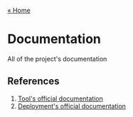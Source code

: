 [« Home](../README.md)

# Documentation #

All of the project's documentation

## References

1. [Tool's official documentation](./tools/README.md)
1. [Deployment's official documentation](./deployment/README.md)